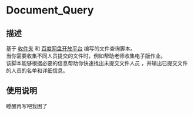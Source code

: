 # Document_Query
## 描述
基于 [收件夹](http://www.xzc.cn/) 和 [百度网盘开放平台]( https://pan.baidu.com/union/console/applist ) 编写的文件查询脚本。
<br>
当你需要收集不同人员提交的文件时，例如帮助老师收集电子版作业。
<br>
该脚本能够根据必要的信息帮助你快速找出未提交文件人员 ，并输出已提交文件的人员的名单和详细信息。

## 使用说明
睡醒再写吧我困了

